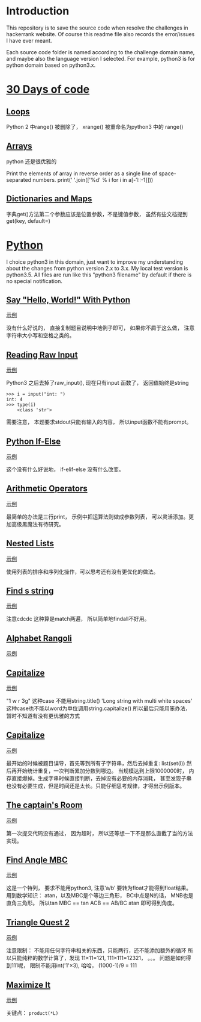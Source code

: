 # Introduction

This repository is to save the source code when resolve the challenges in hackerrank website.
Of course this readme file also records the error/issues I have ever meant.

Each source code folder is named according to the challenge domain name, and maybe also the
language version I selected. For example, python3 is for python domain based on python3.x.


# [30 Days of code](https://www.hackerrank.com/domains/tutorials/30-days-of-code)

## [Loops](https://www.hackerrank.com/challenges/30-loops)

Python 2 中range() 被删除了， xrange() 被重命名为python3 中的 range()


## [Arrays](https://www.hackerrank.com/challenges/30-arrays)

python 还是很优雅的

Print the elements of array in reverse order as a single line of space-separated numbers.
print(' '.join(['%d' % i for i in a[-1::-1]]))


## [Dictionaries and Maps](https://www.hackerrank.com/challenges/30-dictionaries-and-maps)

字典get()方法第二个参数应该是位置参数，不是键值参数， 虽然有些文档提到get(key, default=<default>)


# [Python](https://www.hackerrank.com/domains/python)

I choice python3 in this domain, just want to improve my understanding about the changes
from python version 2.x to 3.x. My local test version is python3.5. All files are run
like this "python3 filename" by default if there is no special notification.


## [Say "Hello, World!" With Python](https://www.hackerrank.com/challenges/py-hello-world)

[示例](https://github.com/hoxm/hackerrankChallenge/blob/master/python3/helloworld.py)

没有什么好说的， 直接复制题目说明中地例子即可， 如果你不屑于这么做， 注意字符串大小写和空格之类的。

## [Reading Raw Input](https://www.hackerrank.com/challenges/python-raw-input)

[示例](https://github.com/hoxm/hackerrankChallenge/blob/master/python3/reading_raw_input.py)

Python3 之后去掉了raw_input(),  现在只有input 函数了， 返回值始终是string

    >>> i = input("int: ")
    int: 4
    >>> type(i)
        <class 'str'>

需要注意， 本题要求stdout只能有输入的内容， 所以input函数不能有prompt。


## [Python If-Else](https://www.hackerrank.com/challenges/py-if-else)

[示例](https://github.com/hoxm/hackerrankChallenge/blob/master/python3/py_if_else.py)

这个没有什么好说地， if-elif-else 没有什么改变。


## [Arithmetic Operators](https://www.hackerrank.com/challenges/python-arithmetic-operators)

[示例](https://github.com/hoxm/hackerrankChallenge/blob/master/python3/arithmetic_operators.py)

最简单的办法是三行print， 示例中把运算法则做成参数列表， 可以灵活添加。更加高级黑魔法有待研究。


## [Nested Lists](https://www.hackerrank.com/challenges/nested-list)

[示例](https://github.com/hoxm/hackerrankChallenge/blob/master/python3/nested_lists.py)

使用列表的排序和序列化操作，可以思考还有没有更优化的做法。


## [Find s string](https://www.hackerrank.com/challenges/find-a-string)

[示例](https://github.com/hoxm/hackerrankChallenge/blob/master/python3/find_a_string.py)

注意cdcdc 这种算是match两遍， 所以简单地findall不好用。


## [Alphabet Rangoli](https://www.hackerrank.com/challenges/alphabet-rangoli)

[示例](https://github.com/hoxm/hackerrankChallenge/blob/master/python3/alphabet_rangoli.py)


## [Capitalize](https://www.hackerrank.com/challenges/capitalize)

[示例](https://github.com/hoxm/hackerrankChallenge/blob/master/python3/capitalize.py)

"1 w r 3g" 这种case 不能用string.title()
'Long string with     multi white spaces' 这种case也不能以word为单位调用string.capitalize()
所以最后只能用笨办法， 暂时不知道有没有更优雅的方式



## [Capitalize](https://www.hackerrank.com/challenges/the-minion-game)

[示例](https://github.com/hoxm/hackerrankChallenge/blob/master/python3/the_minion_game.py)

最开始的时候被题目误导，首先等到所有子字符串，然后去掉重复: list(set(l))
然后再开始统计重复，一次判断累加分数到哪边。
当规模达到上限1000000时， 内存直接爆掉。生成字串时候直接判断，去掉没有必要的内存消耗，
甚至发现子串也没有必要生成，但是时间还是太长。只能仔细思考规律，才得出示例版本。


## [The captain's Room](https://www.hackerrank.com/challenges/the-captains-room)

[示例](https://github.com/hoxm/hackerrankChallenge/blob/master/python3/the_captains_room.py)

第一次提交代码没有通过， 因为超时， 所以还等想一下不是那么直截了当的方法实现。


## [Find Angle MBC](https://www.hackerrank.com/challenges/find-angle)

[示例](https://github.com/hoxm/hackerrankChallenge/blob/master/python3/find_angle.py)

这是一个特列， 要求不能用python3, 注意‘a/b’ 要转为float才能得到float结果。
用到数学知识： atan，以及MBC是个等边三角形， BC中点是N的话， MNB也是直角三角形。
所以tan MBC == tan ACB == AB/BC  atan 即可得到角度。


## [Triangle Quest 2](https://www.hackerrank.com/challenges/triangle-quest-2)

[示例](https://github.com/hoxm/hackerrankChallenge/blob/master/python3/triangle_quest_2.py)

注意限制： 不能用任何字符串相关的东西，只能两行，还不能添加额外的循环
所以只能纯粹的数学计算了，发现 11×11=121, 111×111=12321， 。。。
问题是如何得到111呢， 限制不能用int('1'×3), 哈哈， (1000-1)/9 = 111


## [Maximize It](https://www.hackerrank.com/challenges/maximize-it)

[示例](https://github.com/hoxm/hackerrankChallenge/blob/master/python3/maximize_it.py)

关键点： ``product(*L)``

